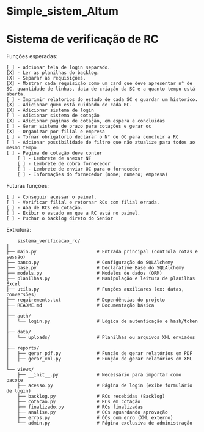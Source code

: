 # Simple_sistem_Altum


# Sistema de verificação de RC
Funções esperadas:

    [ ] - adcionar tela de login separado.
    [X] - Ler as planilhas do backlog.
    [X] - Separar as requisições.
    [X] - Mostrar cada requisição como um card que deve apresentar n° de SC, quantidade de linhas, data de criação da SC e a quanto tempo está aberta.
    [ ] - Imprimir relatorios do estado de cada SC e guardar um historico.
    [X] - Adicionar quem está cuidando de cada RC.
    [X] - Adicionar sistema de login
    [ ] - Adicionar sistema de cotação
    [X] - Adicionar paginas de cotação, em espera e concluidas
    [ ] - Gerar sistema de prazo para cotações e gerar oc
    [X] - Organizar por filial e empresa
    [ ] - Tornar obrigatorio declarar o N° de OC para concluir a RC
    [ ] - Adcionar possibilidade de filtro que não atualize para todos ao mesmo tempo
    [ ] - Pagina de cotação deve conter
        [ ] - Lembrete de anexar NF
        [ ] - Lembrete de cobra fornecedor
        [ ] - Lembrete de enviar OC para o fornecedor
        [ ] - Informações do fornecedor (nome; numero; empresa)

Futuras funções:

    [ ] - Conseguir acessar o painel.
    [ ] - Verificar filial e retornar RCs com filial errada.
    [ ] - Aba de RCs em cotação.
    [ ] - Exibir o estado em que a RC está no painel.
    [ ] - Puchar o backlog direto do Senior

Extrutura:

        sistema_verificacao_rc/
    │
    ├── main.py                      # Entrada principal (controla rotas e sessão)
    ├── banco.py                     # Configuração do SQLAlchemy
    ├── base.py                      # Declarative Base do SQLAlchemy
    ├── models.py                    # Modelos de dados (ORM)
    ├── planilhas.py                 # Manipulação e leitura de planilhas Excel
    ├── utils.py                     # Funções auxiliares (ex: datas, conversões)
    ├── requirements.txt             # Dependências do projeto
    ├── README.md                    # Documentação básica
    │
    ├── auth/                        
    │   └── login.py                 # Lógica de autenticação e hash/token
    │
    ├── data/
    │   └── uploads/                 # Planilhas ou arquivos XML enviados
    │
    ├── reports/
    │   ├── gerar_pdf.py             # Função de gerar relatórios em PDF
    │   ├── gerar_xml.py             # Função de gerar relatórios em XML
    │
    └── views/
        ├── __init__.py              # Necessário para importar como pacote
        ├── acesso.py                # Página de login (exibe formulário de login)
        ├── backlog.py               # RCs recebidas (Backlog)
        ├── cotacao.py               # RCs em cotação
        ├── finalizado.py            # RCs finalizadas
        ├── analise.py               # OCs aguardando aprovação
        ├── erros.py                 # OCs com erro (XML externo)
        └── admin.py                 # Página exclusiva de administração
